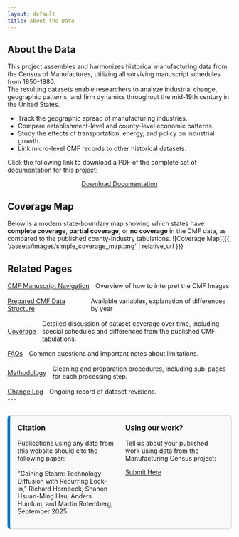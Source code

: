 ```yaml
---
layout: default
title: About the Data
---
```

## About the Data
This project assembles and harmonizes historical manufacturing data from the Census of Manufactures, utilizing all surviving manuscript schedules from 1850-1880.  
The resulting datasets enable researchers to analyze industrial change, geographic patterns, and firm dynamics throughout the mid-19th century in the United States.
- Track the geographic spread of manufacturing industries.
- Compare establishment-level and county-level economic patterns.
- Study the effects of transportation, energy, and policy on industrial growth.
- Link micro-level CMF records to other historical datasets.
  
Click the following link to download a PDF of the complete set of documentation for this project:

<div style="text-align: center; margin-top: 1em;">
  <a class="button" href="{{ '/assets/master_documentation.pdf' | relative_url }}" download>
    Download Documentation
  </a>
</div>

## Coverage Map
Below is a modern state-boundary map showing which states have **complete coverage**, **partial coverage**, or **no coverage** in the CMF data, as compared to the published county-industry tabulations.
![Coverage Map]({{ '/assets/images/simple_coverage_map.png' | relative_url }})

## Related Pages
<div style="display: flex; flex-direction: column; gap: 1.2em;">
  <div style="display: flex; align-items: center; gap: 1em;">
    <a href="{{ '/navigation' | relative_url }}" class="button">CMF Manuscript Navigation</a>
    <span>Overview of how to interpret the CMF Images</span>
  </div>
  <div style="display: flex; align-items: center; gap: 1em;">
    <a href="{{ '/data-structure' | relative_url }}" class="button">Prepared CMF Data Structure</a>
    <span>Available variables, explanation of differences by year</span>
  </div>
  <div style="display: flex; align-items: center; gap: 1em;">
    <a href="{{ '/coverage' | relative_url }}" class="button">Coverage</a>
    <span>Detailed discussion of dataset coverage over time, including special schedules and differences from the published CMF tabulations.</span>
  </div>
  <div style="display: flex; align-items: center; gap: 1em;">
    <a href="{{ '/faqs' | relative_url }}" class="button">FAQs</a>
    <span>Common questions and important notes about limitations.</span>
  </div>
  <div style="display: flex; align-items: center; gap: 1em;">
    <a href="{{ '/methodology' | relative_url }}" class="button">Methodology</a>
    <span>Cleaning and preparation procedures, including sub-pages for each processing step.</span>
  </div>
  <div style="display: flex; align-items: center; gap: 1em;">
    <a href="{{ '/change-log' | relative_url }}" class="button">Change Log</a>
    <span>Ongoing record of dataset revisions.</span>
  </div>
</div>
---
<div style="display: grid; grid-template-columns: 1fr 1fr; gap: 1.5em; border: 1px solid #ccc; border-left: 6px solid #007acc; padding: 1.2em; margin-top: 2em; background-color: #f9f9f9; border-radius: 8px;">
<div>
  <h3 style="margin-top: 0;">Citation</h3>
  <p>
    Publications using any data from this website should cite the following paper:<br><br>
    <a href="https://pub-cefce323449a4829a6786170686f724a.r2.dev/website_materials/steam_power_lock_in.pdf" 
       target="_blank" 
       class="citation-link">
      "Gaining Steam: Technology Diffusion with Recurring Lock-in," Richard Hornbeck, Shanon Hsuan-Ming Hsu, Anders Humlum, and Martin Rotemberg, September 2025.
    </a>
  </p>
</div>
<div>
  <h3 style="margin-top: 0;">Using our work?</h3>
  <p>
    Tell us about your published work using data from the Manufacturing Census project:
  </p>
  <a href="https://docs.google.com/forms/d/e/1FAIpQLSfnGwH3z64n4ck8sF0yQbGQUwrt-S1MDtV4U3d1qEEPgfac4w/viewform?usp=sharing&ouid=112347190599054824465" target="_blank">
    Submit Here
  </a>
</div>
</div>
<style>
.citation-link {
  text-decoration: none;
  color: inherit;
}
</style>
